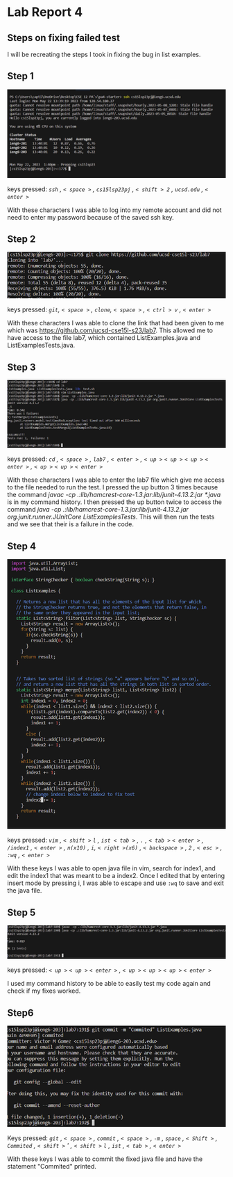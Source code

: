 # Lab Report 4
## Steps on fixing failed test
I will be recreating the steps I took in fixing the bug in list examples.
## **Step 1**
![Image](step1.png)

keys pressed: *`ssh` , `< space >` , `cs15lsp23pj` , `< shift > 2` , `ucsd.edu` , `< enter >`* 
  
  With these characters I was able to log into my remote account and did not need to enter my password because of the saved ssh key.

## **Step 2**
![Image](step2.png)

keys pressed: *`git`, `< space >` , `clone`, `< space >` , `< ctrl > v` , `< enter >`*
  
With these characters I was able to clone the link that had been given to me which was https://github.com/ucsd-cse15l-s23/lab7. This allowed me to have access to the file lab7, which contained ListExamples.java and ListExamplesTests.java.
  
## **Step 3**
![Image](step3.png)

keys pressed: *`cd` , `< space >` , `lab7` , `< enter >` , `< up >` `< up >` `< up >` `< enter >` , `< up >` `< up >` `< enter >`*
  
With these characters I was able to enter the lab7 file which give me access to the file needed to run the test. I pressed the up button 3 times because the   command _javac -cp .:lib/hamcrest-core-1.3.jar:lib/junit-4.13.2.jar *.java_ is in my command history. I then pressed the up button twice to access the command     *java -cp .:lib/hamcrest-core-1.3.jar:lib/junit-4.13.2.jar org.junit.runner.JUnitCore ListExamplesTests*. This will then run the tests and we see that their is a failure in the code.

## **Step 4**
![Image](step4.png)
  
keys pressed: *`vim` , `< shift >` `l` , `ist < tab >` , `.` , `< tab >` `< enter >` , `/index1` , `< enter >` , `n(x10)` , `i`, `< right >(x6)` , `< backspace >` , `2` , `< esc >` , `:wq` , `< enter >`*
  
With these keys I was able to open java file in vim, search for index1, and edit the index1 that was meant to be a index2. Once I edited that by entering insert mode by pressing i, I was able to escape and use `:wq` to save and exit the java file.
  
## **Step 5**
![Image](step5.png)
  
   keys pressed: *`< up >` `< up >` `< enter >` , `< up >` `< up >` `< up >` `< enter >`*
  
  I used my command history to be able to easily test my code again and check if my fixes worked.
  
## **Step6**
![Image](step6.png)
  
  Keys pressed: *`git` , `< space >` , `commit` , `< space >` , `-m` , `space` , `< Shift >` , `Commited` , `< shift >` ' , `< shift >` `l` , `ist` , `< tab >` , `< enter >`*
  
With these keys I was able to commit the fixed java file and have the statement "Commited" printed. 
  
